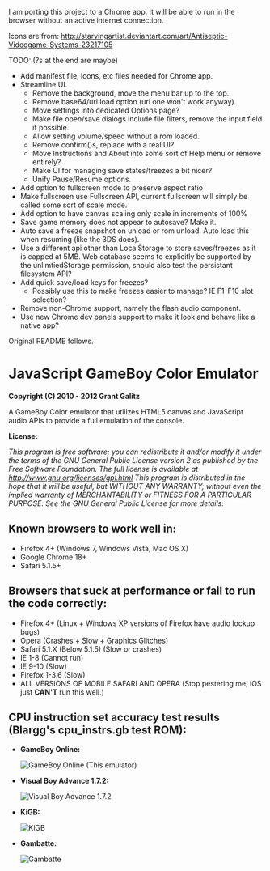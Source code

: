 I am porting this project to a Chrome app.  It will be able to run in the browser without an active internet connection.

Icons are from: http://starvingartist.deviantart.com/art/Antiseptic-Videogame-Systems-23217105

TODO: (?s at the end are maybe)
- Add manifest file, icons, etc files needed for Chrome app.
- Streamline UI.
  - Remove the background, move the menu bar up to the top.
  - Remove base64/url load option (url one won't work anyway).
  - Move settings into dedicated Options page?
  - Make file open/save dialogs include file filters, remove the input field if possible.
  - Allow setting volume/speed without a rom loaded.
  - Remove confirm()s, replace with a real UI?
  - Move Instructions and About into some sort of Help menu or remove entirely?
  - Make UI for managing save states/freezes a bit nicer?
  - Unify Pause/Resume options.
- Add option to fullscreen mode to preserve aspect ratio
- Make fullscreen use Fullscreen API, current fullscreen will simply be called some sort of scale mode.
- Add option to have canvas scaling only scale in increments of 100%
- Save game memory does not appear to autosave?  Make it.
- Auto save a freeze snapshot on unload or rom unload.  Auto load this when resuming (like the 3DS does).
- Use a different api other than LocalStorage to store saves/freezes as it is capped at 5MB.  Web database seems to explicitly be supported by the unlimtiedStorage permission, should also test the persistant filesystem API?
- Add quick save/load keys for freezes?
  - Possibly use this to make freezes easier to manage?  IE F1-F10 slot selection?
- Remove non-Chrome support, namely the flash audio component.
- Use new Chrome dev panels support to make it look and behave like a native app?

Original README follows.

JavaScript GameBoy Color Emulator
=================================

**Copyright (C) 2010 - 2012 Grant Galitz**

A GameBoy Color emulator that utilizes HTML5 canvas and JavaScript audio APIs to provide a full emulation of the console.

**License:**

*This program is free software; you can redistribute it and/or
modify it under the terms of the GNU General Public License
version 2 as published by the Free Software Foundation.
The full license is available at http://www.gnu.org/licenses/gpl.html
This program is distributed in the hope that it will be useful,
but WITHOUT ANY WARRANTY; without even the implied warranty of
MERCHANTABILITY or FITNESS FOR A PARTICULAR PURPOSE. See the
GNU General Public License for more details.*

Known browsers to work well in:
-------------------------------

* Firefox 4+ (Windows 7, Windows Vista, Mac OS X)
* Google Chrome 18+
* Safari 5.1.5+

Browsers that suck at performance or fail to run the code correctly:
--------------------------------------------------------------------

* Firefox 4+ (Linux + Windows XP versions of Firefox have audio lockup bugs)
* Opera (Crashes + Slow + Graphics Glitches)
* Safari 5.1.X (Below 5.1.5) (Slow or crashes)
* IE 1-8 (Cannot run)
* IE 9-10 (Slow)
* Firefox 1-3.6 (Slow)
* ALL VERSIONS OF MOBILE SAFARI AND OPERA (Stop pestering me, iOS just **CAN'T** run this well.)

CPU instruction set accuracy test results (Blargg's cpu_instrs.gb test ROM):
-----------------------------------------------------

* **GameBoy Online:**

	![GameBoy Online (This emulator)](http://i.imgur.com/ivs7F.png "Passes")
* **Visual Boy Advance 1.7.2:**
	
	![Visual Boy Advance 1.7.2](http://i.imgur.com/NYnYu.png "Fails")
* **KiGB:**

	![KiGB](http://i.imgur.com/eYHDH.png "Fails")
* **Gambatte:**

	![Gambatte](http://i.imgur.com/vGHFz.png "Passes")
